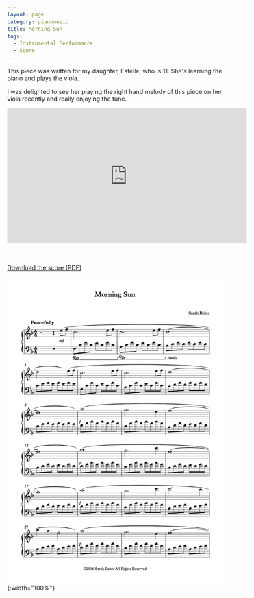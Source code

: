 ```yaml
---
layout: page
category: pianomusic
title: Morning Sun
tags:
  - Instrumental Performance
  - Score
---
```


This piece was written for my daughter, Estelle, who is 11. She's learning the piano and plays the viola. 

I was delighted to see her playing the right hand melody of this piece on her viola recently and really enjoying the tune.


<iframe width="560" height="315" src="https://www.youtube.com/embed/IyeDEIIW5mo" frameborder="0" allowfullscreen></iframe>

&nbsp;

[Download the score (PDF)](/public/files/morning-sun.pdf)

![Afternoon Thoughts score example](/public/images/scores/morning-sun.jpg){:width="100%"}